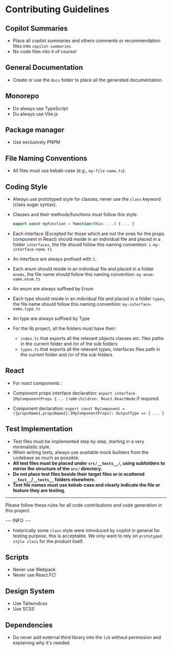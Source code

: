 # Contributing Guidelines

## Copilot Summaries

- Place all copilot summaries and others comments or recommendation files into `copilot-summaries`
- No code files into it of course!

## General Documentation 

- Create or use the `docs` folder to place all the generated documentation.


## Monorepo 

- Do always use TypeScript
- Du always use Vite.js

## Package manager

- Use exclusively PNPM

## File Naming Conventions

- All files must use kebab-case (e.g., `my-file-name.ts`).

## Coding Style

- Always use prototyped style for classes; never use the `class` keyword (class sugar syntax).
- Classes and their methods/functions must follow this style:
    ```ts
    export const myFunction = function(this: ...) { ... }
    ```
- Each interface (Excepted for those which are not the ones for the props component in React) should reside in an individual file and placed in a folder `interfaces`, the file should follow this naming convention: `i-my-interface-name.ts`

- An interface are always prefixed with `I`.

- Each enum should reside in an individual file and placed in a folder `enums`, the file name should follow this naming convention: `my-enum-name.enum.ts`

- An enum are always suffixed by Enum

- Each type should reside  in an individual file and placed in a folder `types`, the file name should follow this naming convention: `my-interface-name.type.ts`

- An type are always suffixed by Type

- For the lib project, all the folders must have their:
  - `index.ts` that exports all the relevant objects classes etc. files paths in the current folder and /or of the sub folders 
  - `types.ts` that exports all the relevant types, interfaces files path in the current folder and /or of the sub folders 

## React 

- For react components :

- Component props interface declaration: `export interface IMyComponentProps {... }` use `children: React.ReactNode` if required.
- Component declaration: `export const MyComponent = ({propsName1,propsName2}:IMyComponentProps): OutputType => { ... }`

## Test Implementation

- Test files must be implemented step by step, starting in a very minimalistic style.
- When writing tests, always use available mock builders from the codebase as much as possible.
- **All test files must be placed under `src/__tests__/`, using subfolders to mirror the structure of the `src/` directory.**
- **Do not place test files beside their target files or in scattered `__test__`/`__tests__` folders elsewhere.**
- **Test file names must use kebab-case and clearly indicate the file or feature they are testing.**

---

Please follow these rules for all code contributions and code generation in this project.

--- INFO ---

- historically some `class` style were introduced by copilot in general for testing purpose, this is acceptable. We only want to rely on `prototyped style class` for the product itself.

## Scripts 

- Never use Webpack 
- Never use React.FC!



## Design System

- Use Tailwindcss
- Use SCSS


## Dependencies 

- Do never add external third library into the `lib` without permission and explaining why it's needed.